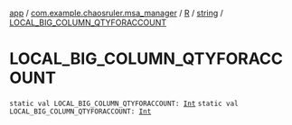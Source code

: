 [app](../../../index.md) / [com.example.chaosruler.msa_manager](../../index.md) / [R](../index.md) / [string](index.md) / [LOCAL_BIG_COLUMN_QTYFORACCOUNT](.)

# LOCAL_BIG_COLUMN_QTYFORACCOUNT

`static val LOCAL_BIG_COLUMN_QTYFORACCOUNT: `[`Int`](https://kotlinlang.org/api/latest/jvm/stdlib/kotlin/-int/index.html)
`static val LOCAL_BIG_COLUMN_QTYFORACCOUNT: `[`Int`](https://kotlinlang.org/api/latest/jvm/stdlib/kotlin/-int/index.html)